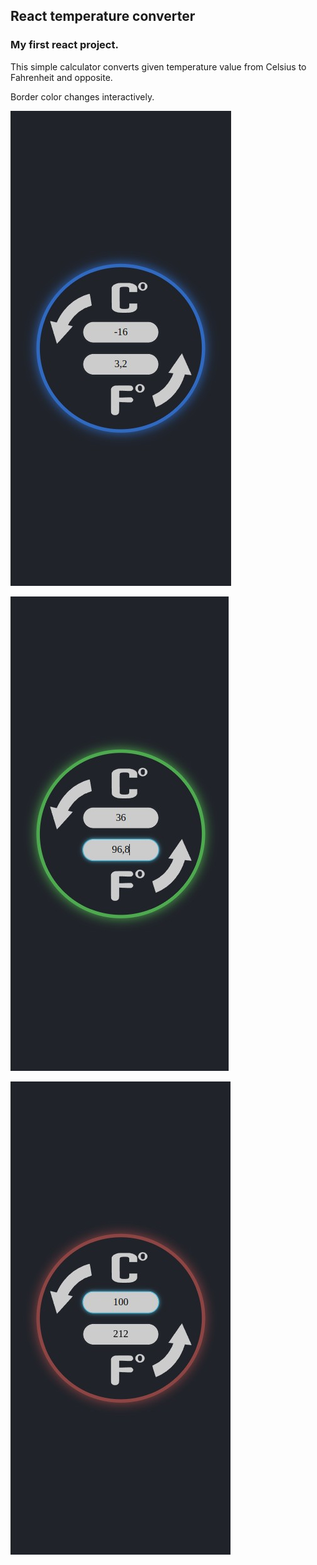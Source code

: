 ## React temperature converter

### My first react project.

This simple calculator converts given temperature value from Celsius to Fahrenheit and opposite.

Border color changes interactively.

![cold](./src/images/screenshot/screenshot1.jpg)

![water liquid state](./src/images/screenshot/screenshot2.jpg)

![boiling water](./src/images/screenshot/screenshot3.jpg)
